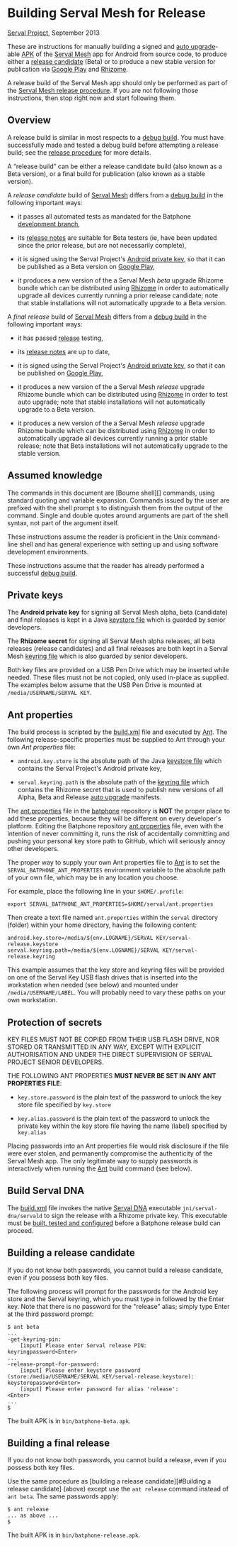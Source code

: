 Building Serval Mesh for Release
================================
[Serval Project][], September 2013

These are instructions for manually building a signed and [auto upgrade][]-able
[APK][] of the [Serval Mesh][] app for Android from source code, to produce
either a [release candidate][release] (Beta) or to produce a new stable version
for publication via [Google Play][] and [Rhizome][].

A release build of the Serval Mesh app should only be performed as part of the
[Serval Mesh release procedure][release].  If you are not following those
instructions, then stop right now and start following them.

Overview
--------

A release build is similar in most respects to a [debug build][].  You must
have successfully made and tested a debug build before attempting a release
build; see the [release procedure][release] for more details.

A “release build” can be either a release candidate build (also known as a Beta
version), or a final build for publication (also known as a stable version).

A *release candidate* build of [Serval Mesh][] differs from a [debug build][] in
the following important ways:

 * it passes all automated tests as mandated for the Batphone [development
   branch][],

 * its [release notes][] are suitable for Beta testers (ie, have been updated
   since the prior release, but are not necessarily complete),

 * it is signed using the Serval Project's [Android private key][], so that it
   can be published as a Beta version on [Google Play][],

 * it produces a new version of the a Serval Mesh *beta* upgrade Rhizome bundle
   which can be distributed using [Rhizome][] in order to automatically upgrade
   all devices currently running a prior release candidate; note that stable
   installations will not automatically upgrade to a Beta version.

A *final release* build of [Serval Mesh][] differs from a [debug build][] in
the following important ways:

 * it has passed [release][] testing,

 * its [release notes][] are up to date,

 * it is signed using the Serval Project's [Android private key][], so that it
   can be published on [Google Play][],

 * it produces a new version of the a Serval Mesh *release* upgrade Rhizome bundle
   which can be distributed using [Rhizome][] in order to test auto upgrade;
   note that stable installations will not automatically upgrade to a Beta
   version.

 * it produces a new version of the a Serval Mesh *release* upgrade Rhizome
   bundle which can be distributed using [Rhizome][] in order to automatically
   upgrade all devices currently running a prior stable release; note that Beta
   installations will not automatically upgrade to the stable version.

Assumed knowledge
-----------------

The commands in this document are [Bourne shell][] commands, using standard
quoting and variable expansion.  Commands issued by the user are prefixed with
the shell prompt `$` to distinguish them from the output of the command.
Single and double quotes around arguments are part of the shell syntax, not
part of the argument itself.

These instructions assume the reader is proficient in the Unix command-line
shell and has general experience with setting up and using software development
environments.

These instructions assume that the reader has already performed a successful
[debug build][].

Private keys
------------

The **Android private key** for signing all Serval Mesh alpha, beta (candidate) and
final releases is kept in a Java [keystore file][] which is guarded by senior
developers.

The **Rhizome secret** for signing all Serval Mesh alpha releases, all beta
releases (release candidates) and all final releases are both kept in a Serval
Mesh [keyring file][] which is also guarded by senior developers.

Both key files are provided on a USB Pen Drive which may be inserted while
needed.  These files must not be not copied, only used in-place as supplied.
The examples below assume that the USB Pen Drive is mounted at
`/media/USERNAME/SERVAL KEY`.

Ant properties
--------------

The build process is scripted by the [build.xml][] file and executed by
[Ant][].  The following release-specific properties must be supplied to Ant
through your own *Ant properties* file:

 * `android.key.store` is the absolute path of the Java [keystore file][] which
   contains the Serval Project's Android private key,

 * `serval.keyring.path` is the absolute path of the [keyring file][] which
   contains the Rhizome secret that is used to publish new versions of all
   Alpha, Beta and Release [auto upgrade][] manifests.

The [ant.properties][] file in the [batphone][] repository is **NOT** the
proper place to add these properties, because they will be different on every
developer's platform.  Editing the Batphone repository [ant.properties][] file,
even with the intention of never committing it, runs the risk of accidentally
committing and pushing your personal key store path to GitHub, which will
seriously annoy other developers.

The proper way to supply your own Ant properties file to [Ant][] is to set the
`SERVAL_BATPHONE_ANT_PROPERTIES` environment variable to the absolute path of
your own file, which may be in any location you choose.

For example, place the following line in your `$HOME/.profile`:

    export SERVAL_BATPHONE_ANT_PROPERTIES=$HOME/serval/ant.properties

Then create a text file named `ant.properties` within the `serval` directory
(folder) within your home directory, having the following content:

    android.key.store=/media/${env.LOGNAME}/SERVAL KEY/serval-release.keystore
    serval.keyring.path=/media/${env.LOGNAME}/SERVAL KEY/serval-release.keyring

This example assumes that the key store and keyring files will be provided on
one of the Serval Key USB flash drives that is inserted into the workstation
when needed (see below) and mounted under `/media/USERNAME/LABEL`.  You will
probably need to vary these paths on your own workstation.

Protection of secrets
---------------------

KEY FILES MUST NOT BE COPIED FROM THEIR USB FLASH DRIVE, NOR STORED OR
TRANSMITTED IN ANY WAY, EXCEPT WITH EXPLICIT AUTHORISATION AND UNDER THE DIRECT
SUPERVISION OF SERVAL PROJECT SENIOR DEVELOPERS.

THE FOLLOWING ANT PROPERTIES **MUST NEVER BE SET IN ANY ANT PROPERTIES FILE**:

 * `key.store.password` is the plain text of the password to unlock the key
   store file specified by `key.store`

 * `key.alias.password` is the plain text of the password to unlock the private
   key within the key store file having the name (label) specified by
   `key.alias`

Placing passwords into an Ant properties file would risk disclosure if the file
were ever stolen, and permanently compromise the authenticity of the Serval
Mesh app.  The only legitimate way to supply passwords is interactively when
running the [Ant][] build command (see below).

Build Serval DNA
----------------

The [build.xml][] file invokes the native [Serval DNA][] executable
`jni/serval-dna/servald` to sign the release with a Rhizome private key.  This
executable must be [built, tested and configured][Serval DNA INSTALL] before a
Batphone release build can proceed.

Building a release candidate
----------------------------

If you do not know both passwords, you cannot build a release candidate, even
if you possess both key files.

The following process will prompt for the passwords for the Android key store
and the Serval keyring, which you must type in followed by the Enter key.  Note
that there is no password for the "release" alias; simply type Enter at the
third password prompt:

    $ ant beta
    ...
    -get-keyring-pin:
        [input] Please enter Serval release PIN:
    keyringpassword<Enter>
    ...
    -release-prompt-for-password:
        [input] Please enter keystore password (store:/media/USERNAME/SERVAL KEY/serval-release.keystore):
    keystorepassword<Enter>
        [input] Please enter password for alias 'release':
    <Enter>
    ...
    $

The built APK is in `bin/batphone-beta.apk`.

Building a final release
------------------------

If you do not know both passwords, you cannot build a release, even if you
possess both key files.

Use the same procedure as [building a release candidate][#Building a release
candidate] (above) except use the `ant release` command instead of `ant beta`.
The same passwords apply:

    $ ant release
    ... as above ...
    $

The built APK is in `bin/batphone-release.apk`.


[Serval Project]: http://www.servalproject.org/
[Serval Mesh]: ../README.md
[Serval DNA]: https://github.com/servalproject/serval-dna
[Serval DNA INSTALL]: https://github.com/servalproject/serval-dna/blob/development/INSTALL.md
[APK]: http://en.wikipedia.org/wiki/APK_(file_format)
[Android private key]: http://developer.android.com/tools/publishing/app-signing.html
[Google Play]: https://play.google.com/store/apps/details?id=org.servalproject
[Rhizome]: http://developer.servalproject.org/dokuwiki/doku.php?id=content:tech:rhizome
[debug build]: ../INSTALL.md
[release]: http://developer.servalproject.org/dokuwiki/doku.php?id=content:servalmesh:release:
[release notes]: ../CURRENT-RELEASE.md
[development branch]: http://developer.servalproject.org/dokuwiki/doku.php?id=content:servalmesh:git_development_branch
[build.xml]: ../build.xml
[ant.properties]: ../ant.properties
[Ant]: http://ant.apache.org/
[keystore file]: http://developer.android.com/tools/publishing/app-signing.html
[keyring file]: http://developer.servalproject.org/dokuwiki/doku.php?id=content:tech:keyring
[auto upgrade]: http://developer.servalproject.org/dokuwiki/doku.php?id=content:tech:automatic_upgrade
[Jarsigner]: http://docs.oracle.com/javase/6/docs/technotes/tools/windows/jarsigner.html
[Keytool]: http://docs.oracle.com/javase/6/docs/technotes/tools/windows/keytool.html
[batphone]: http://github.com/servalproject/batphone
[GNU Java Compiler]: http://gcc.gnu.org/java/

